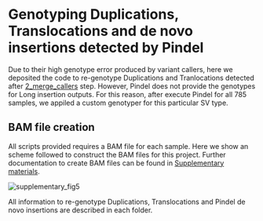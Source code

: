 # Genotyping Duplications, Translocations and de novo insertions detected by Pindel

Due to their high genotype error produced by variant callers, here we deposited the code to re-genotype Duplications and Tranlocations detected after [2_merge_callers](https://github.com/gcatbiobank/GCAT_panel/tree/main/2_merge_callers/) step. However, Pindel does not provide the genotypes for Long insertion outputs. For this reason, after execute Pindel for all 785 samples, we appiled a custom genotyper for this particular SV type.  

## BAM file creation  

All  scripts provided requires a BAM file for each sample. Here we show an scheme followed to construct the BAM files for this project. Further documentation to create BAM files can be found in [Supplementary materials](https://www.biorxiv.org/content/10.1101/2021.07.20.453041v1).

![supplementary_fig5](https://user-images.githubusercontent.com/28949802/145678443-242c71cb-75b2-4acb-9ce5-6fd37a289560.jpg)

All information to re-genotype Duplications, Translocations and Pindel de novo insertions are described in each folder.
